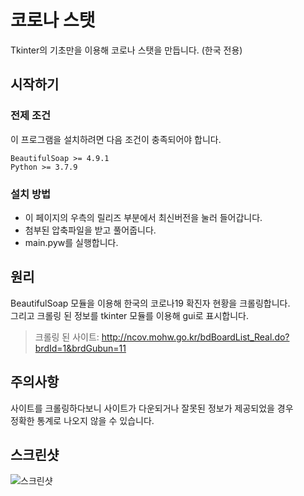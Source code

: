 # 코로나 스탯
Tkinter의 기초만을 이용해 코로나 스탯을 만듭니다. (한국 전용)

## 시작하기
### 전제 조건
이 프로그램을 설치하려면 다음 조건이 충족되어야 합니다.
```
BeautifulSoap >= 4.9.1
Python >= 3.7.9
```

### 설치 방법
* 이 페이지의 우측의 릴리즈 부분에서 최신버전을 눌러 들어갑니다.
* 첨부된 압축파일을 받고 풀어줍니다.
* main.pyw를 실행합니다.

## 원리
BeautifulSoap 모듈을 이용해 한국의 코로나19 확진자 현황을 크롤링합니다.\
그리고 크롤링 된 정보를 tkinter 모듈를 이용해 gui로 표시합니다.

> 크롤링 된 사이트: http://ncov.mohw.go.kr/bdBoardList_Real.do?brdId=1&brdGubun=11

## 주의사항
사이트를 크롤링하다보니 사이트가 다운되거나 잘못된 정보가 제공되었을 경우\
정확한 통계로 나오지 않을 수 있습니다.

## 스크린샷
![스크린샷](https://user-images.githubusercontent.com/72603240/122666555-e46e8c00-d1e8-11eb-9f22-7d911c9acf9e.png)
